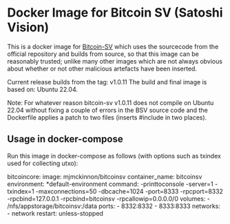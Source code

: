 # Docker Image for Bitcoin SV (Satoshi Vision)

This is a docker image for [Bitcoin-SV](https://github.com/bitcoin-sv/bitcoin-sv) which uses the sourcecode from the official
repository and builds from source, so that this image can be reasonably trusted; unlike many other images which are not always
obvious about whether or not other malicious artefacts have been inserted.

Current release builds from the tag: v1.0.11
The build and final image is based on: Ubuntu 22.04.

Note: For whatever reason bitcoin-sv v1.0.11 does not compile on Ubuntu 22.04 without fixing a couple of errors in the BSV source
code and the Dockerfile applies a patch to two files (inserts #include <mutex> in two places).

## Usage in docker-compose

Run this image in docker-compose as follows (with options such as txindex used for collecting utxo):

  bitcoincore:
    image: mjmckinnon/bitcoinsv
    container_name: bitcoinsv
    environment: *default-environment
    command:
      -printtoconsole
      -server=1
      -txindex=1
      -maxconnections=50
      -dbcache=1024
      -port=8333
      -rpcport=8332
      -rpcbind=127.0.0.1
      -rpcbind=bitcoinsv
      -rpcallowip=0.0.0.0/0
    volumes:
      - /nfs/appstorage/bitcoinsv:/data
    ports:
      - 8332:8332
      - 8333:8333
    networks:
      - network
    restart: unless-stopped


